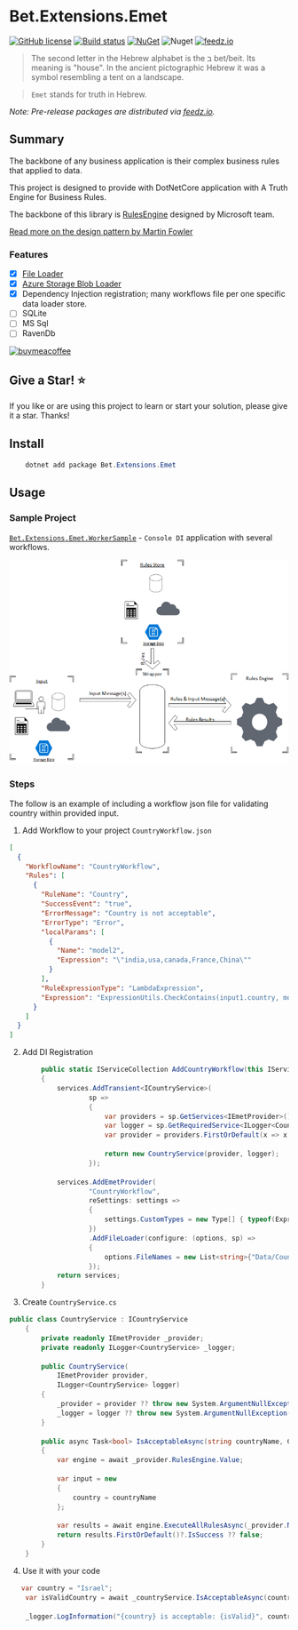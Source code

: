 # Bet.Extensions.Emet

[![GitHub license](https://img.shields.io/badge/license-MIT-blue.svg?style=flat-square)](https://raw.githubusercontent.com/kdcllc/Bet.Extensions.Emet/master/LICENSE)
[![Build status](https://ci.appveyor.com/api/projects/status/j6mq3lcd64axi4av?svg=true)](https://ci.appveyor.com/project/kdcllc/bet-extensions-emet)
[![NuGet](https://img.shields.io/nuget/v/Bet.Extensions.Emet.svg)](https://www.nuget.org/packages?q=Bet.Extensions.Emet)
![Nuget](https://img.shields.io/nuget/dt/Bet.Extensions.Emet)
[![feedz.io](https://img.shields.io/badge/endpoint.svg?url=https://f.feedz.io/kdcllc/kdcllc/shield/Bet.Extensions.Emet/latest)](https://f.feedz.io/kdcllc/kdcllc/packages/Bet.Extensions.Emet/latest/download)

> The second letter in the Hebrew alphabet is the ב bet/beit. Its meaning is "house". In the ancient pictographic Hebrew it was a symbol resembling a tent on a landscape.

> `Emet` stands for truth in Hebrew.

_Note: Pre-release packages are distributed via [feedz.io](https://f.feedz.io/kdcllc/kcllc/nuget/index.json)._

## Summary

The backbone of any business application is their complex business rules that applied to data.

This project is designed to provide with DotNetCore application with A Truth Engine for Business Rules.

The backbone of this library is [RulesEngine](`https://github.com/microsoft/RulesEngine/`) designed by Microsoft team.

[Read more on the design pattern by Martin Fowler](https://martinfowler.com/bliki/RulesEngine.html)
### Features

- [x] [File Loader](src/Bet.Extensions.Emet/)
- [x] [Azure Storage Blob Loader](src/Bet.Extensions.Emet.Azure.Storage/)
- [x] Dependency Injection registration; many workflows file per one specific data loader store.
- [ ] SQLite
- [ ] MS Sql
- [ ] RavenDb

[![buymeacoffee](https://www.buymeacoffee.com/assets/img/custom_images/orange_img.png)](https://www.buymeacoffee.com/vyve0og)

## Give a Star! :star:

If you like or are using this project to learn or start your solution, please give it a star. Thanks!



## Install

```csharp
    dotnet add package Bet.Extensions.Emet
```

## Usage

### Sample Project

[`Bet.Extensions.Emet.WorkerSample`](src/Bet.Extensions.Emet.WorkerSample/) - `Console DI` application with several workflows.

![rules engine diagram](/img/block-diagram.png)

### Steps

The follow is an example of including a workflow json file for validating country within provided input.

1. Add Workflow to your project `CountryWorkflow.json`

```json
[
  {
    "WorkflowName": "CountryWorkflow",
    "Rules": [
      {
        "RuleName": "Country",
        "SuccessEvent": "true",
        "ErrorMessage": "Country is not acceptable",
        "ErrorType": "Error",
        "localParams": [
          {
            "Name": "model2",
            "Expression": "\"india,usa,canada,France,China\""
          }
        ],
        "RuleExpressionType": "LambdaExpression",
        "Expression": "ExpressionUtils.CheckContains(input1.country, model2) == true"
      }
    ]
  }
]
```

2. Add DI Registration

```csharp
        public static IServiceCollection AddCountryWorkflow(this IServiceCollection services)
        {
            services.AddTransient<ICountryService>(
                    sp =>
                    {
                        var providers = sp.GetServices<IEmetProvider>().ToList();
                        var logger = sp.GetRequiredService<ILogger<CountryService>>();
                        var provider = providers.FirstOrDefault(x => x.Name == "CountryWorkflow");

                        return new CountryService(provider, logger);
                    });

            services.AddEmetProvider(
                    "CountryWorkflow",
                    reSettings: settings =>
                    {
                        settings.CustomTypes = new Type[] { typeof(ExpressionUtils) };
                    })
                    .AddFileLoader(configure: (options, sp) =>
                    {
                        options.FileNames = new List<string>{"Data/CountryWorkflow.json"};
                    });
            return services;
        }
```

3. Create `CountryService.cs`

```csharp
public class CountryService : ICountryService
    {
        private readonly IEmetProvider _provider;
        private readonly ILogger<CountryService> _logger;

        public CountryService(
            IEmetProvider provider,
            ILogger<CountryService> logger)
        {
            _provider = provider ?? throw new System.ArgumentNullException(nameof(provider));
            _logger = logger ?? throw new System.ArgumentNullException(nameof(logger));
        }

        public async Task<bool> IsAcceptableAsync(string countryName, CancellationToken cancellationToken = default)
        {
            var engine = await _provider.RulesEngine.Value;

            var input = new
            {
                country = countryName
            };

            var results = await engine.ExecuteAllRulesAsync(_provider.Name, input);
            return results.FirstOrDefault()?.IsSuccess ?? false;
        }
    }
```

4. Use it with your code

```csharp
   var country = "Israel";
    var isValidCountry = await _countryService.IsAcceptableAsync(country);

    _logger.LogInformation("{country} is acceptable: {isValid}", country, isValidCountry);
```
